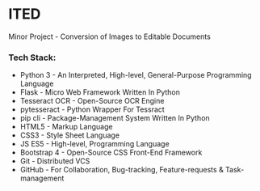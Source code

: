 # ITED
Minor Project - Conversion of Images to Editable Documents

### Tech Stack:
  - Python 3 - An Interpreted, High-level, General-Purpose Programming Language 
  - Flask - Micro Web Framework Written In Python
  - Tesseract OCR - Open-Source OCR Engine
  - pytesseract - Python Wrapper For Tessract 
  - pip cli - Package-Management System Written In Python
  - HTML5 - Markup Language
  - CSS3 - Style Sheet Language 
  - JS ES5 - High-level, Programming Language
  - Bootstrap 4 - Open-Source CSS Front-End Framework
  - Git - Distributed VCS
  - GitHub - For Collaboration, Bug-tracking, Feature-requests & Task-management
